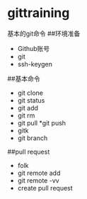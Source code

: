 # gittraining基本的git命令##环境准备* Github账号* git* ssh-keygen##基本命令* git clone * git status* git add* git rm* git pull *git push* gitk* git branch##pull request* folk* git remote add* git remote -vv* create pull request